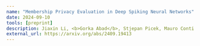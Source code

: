 ```yaml
---
name: "Membership Privacy Evaluation in Deep Spiking Neural Networks"
date: 2024-09-10    
tools: [preprint]
description: Jiaxin Li, <b>Gorka Abad</b>, Stjepan Picek, Mauro Conti
external_url: https://arxiv.org/abs/2409.19413
---
```

